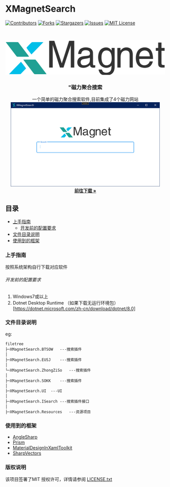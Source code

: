 

# XMagnetSearch


<!-- PROJECT SHIELDS -->

[![Contributors][contributors-shield]][contributors-url]
[![Forks][forks-shield]][forks-url]
[![Stargazers][stars-shield]][stars-url]
[![Issues][issues-shield]][issues-url]
[![MIT License][license-shield]][license-url]

<!-- PROJECT LOGO -->

<br />

<p align="center">
  <a href="https://github.com/fallingrust/XMagnetSearch/">
    <img src="images/logo.png" alt="Logo" width="519" height="110">
  </a>

<h3 align="center">"磁力聚合搜索</h3>
  <p align="center">
    一个简单的磁力聚合搜索软件,目前集成了4个磁力网站
    <br/>
    <img src="images/Snipaste_2023-12-07_17-59-40.png" alt="UI" width="470" height="265">
    <br />     
    <a href="https://github.com/fallingrust/XMagnetSearch/releases"><strong>前往下载 »</strong></a>
    <br />   
  </p>
</p>

## 目录

- [上手指南](#上手指南)
  - [开发前的配置要求](#开发前的配置要求)
- [文件目录说明](#文件目录说明)
- [使用到的框架](#使用到的框架)

### 上手指南

按照系统架构自行下载对应软件



###### 开发前的配置要求

1. Windows7或以上
2. Dotnet Desktop Runtime （如果下载无运行环境包）[https://dotnet.microsoft.com/zh-cn/download/dotnet/8.0]

### 文件目录说明

eg:

```
filetree 
├─XMagnetSearch.BTSOW	---搜索插件
│
├─XMagnetSearch.EUSJ	---搜索插件
│ 
└─XMagnetSearch.ZhongZiSo	---搜索插件
│
├─XMagnetSearch.SOKK	---搜索插件
│
├─XMagnetSearch.UI	---UI
│
├─XMagnetSearch.ISearch	---搜索插件接口
│
├─XMagnetSearch.Resources	---资源项目

```

### 使用到的框架

- [AngleSharp](https://github.com/AngleSharp/AngleSharp)
- [Prism](https://github.com/PrismLibrary/Prism)
- [MaterialDesignInXamlToolkit](https://github.com/MaterialDesignInXAML/MaterialDesignInXamlToolkit)
- [SharpVectors](https://github.com/ElinamLLC/SharpVectors)

  
### 版权说明

该项目签署了MIT 授权许可，详情请参阅 [LICENSE.txt](https://github.com/fallingrust/XMagnetSearch/LICENSE.txt)
<!-- links -->
[your-project-path]:fallingrust/XMagnetSearch
[contributors-shield]: https://img.shields.io/github/contributors/fallingrust/XMagnetSearch.svg?style=flat-square
[contributors-url]: https://github.com/fallingrust/XMagnetSearch/graphs/contributors
[forks-shield]: https://img.shields.io/github/forks/fallingrust/XMagnetSearch.svg?style=flat-square
[forks-url]: https://github.com/fallingrust/XMagnetSearch/network/members
[stars-shield]: https://img.shields.io/github/stars/fallingrust/XMagnetSearch.svg?style=flat-square
[stars-url]: https://github.com/fallingrust/XMagnetSearch/stargazers
[issues-shield]: https://img.shields.io/github/issues/fallingrust/XMagnetSearch.svg?style=flat-square
[issues-url]: https://img.shields.io/github/issues/fallingrust/XMagnetSearch.svg
[license-shield]: https://img.shields.io/github/license/fallingrust/XMagnetSearch.svg?style=flat-square
[license-url]: https://github.com/fallingrust/XMagnetSearch/blob/master/LICENSE.txt


